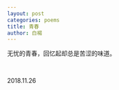 ```yaml
---
layout: post
categories: poems
title: 青春
author: 白楊
---
```


无忧的青春，回忆起却总是苦涩的味道。

&nbsp;

2018.11.26
